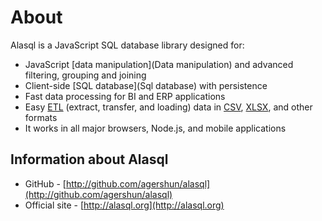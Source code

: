 # About

Alasql is a JavaScript SQL database library designed for:

* JavaScript [data manipulation](Data manipulation) and advanced filtering, grouping and joining
* Client-side [SQL database](Sql database) with persistence
* Fast data processing for BI and ERP applications
* Easy [ETL](Etl) (extract, transfer, and loading) data in [CSV](Csv), [XLSX](Xlsx), and other formats
* It works in all major browsers,  Node.js, and mobile applications

## Information about Alasql
* GitHub - [http://github.com/agershun/alasql](http://github.com/agershun/alasql)
* Official site - [http://alasql.org](http://alasql.org)
